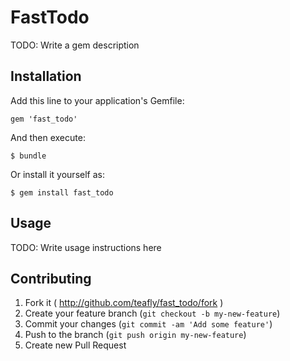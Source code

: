 # FastTodo

TODO: Write a gem description

## Installation

Add this line to your application's Gemfile:

    gem 'fast_todo'

And then execute:

    $ bundle

Or install it yourself as:

    $ gem install fast_todo

## Usage

TODO: Write usage instructions here

## Contributing

1. Fork it ( http://github.com/teafly/fast_todo/fork )
2. Create your feature branch (`git checkout -b my-new-feature`)
3. Commit your changes (`git commit -am 'Add some feature'`)
4. Push to the branch (`git push origin my-new-feature`)
5. Create new Pull Request
